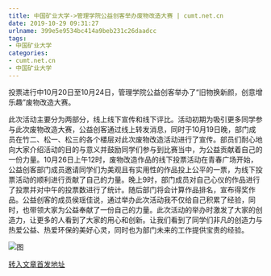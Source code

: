 ```yaml
---
title: 中国矿业大学->管理学院公益创客举办废物改造大赛 | cumt.net.cn
date: 2019-10-29 09:31:27
urlname: 399e5e9534bc414a9beb231c26daadcc
tags: 
- 中国矿业大学
categories:
- cumt.net.cn
- 中国矿业大学
---
```

投票进行中10月20日至10月24日，管理学院公益创客举办了“旧物换新颜，创意增乐趣”废物改造大赛。

此次活动主要分为两部分，线上线下宣传和线下评比。活动初期为吸引更多同学参与此次废物改造大赛，公益创客通过线上转发消息，同时于10月19日晚，部门成员在竹二、松一、松三的各个楼层对此次废物改造活动进行了宣传。部员们耐心地向大家介绍活动的目的与意义并鼓励同学们参与到比赛当中，为公益贡献着自己的一份力量。10月26日上午12时，废物改造作品的线下投票活动在青春广场开始，公益创客部门成员邀请同学们为美观且有实用性的作品投上公平的一票，为线下投票活动的顺利进行贡献了自己的力量。晚上9时，部门成员对自己心仪的作品进行了投票并对中午的投票数进行了统计。随后部门将会计算作品排名，宣布得奖作品。公益创客的成员侯瑶佳说，通过举办此次活动我不仅给自己积累了经验，同时，也带领大家为公益奉献了一份自己的力量。此次活动的举办时激发了大家的创造力，让更多的人看到了大家的用心和创新。让我们看到了同学们非凡的创造力与热爱公益、热爱环保的美好心灵，同时也为部门未来的工作提供宝贵的经验。

![图](http://xwzx.cumt.edu.cn/_upload/article/images/2d/9c/676cb546455e8e23e79f67946d8a/5282d399-b6eb-47ad-bacc-4a0ae58ae158.png)

[转入文章首发地址](http://xwzx.cumt.edu.cn/59/b0/c523a547248/page.htm)